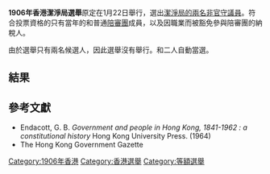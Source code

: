 **1906年香港潔淨局選舉**原定在1月22日舉行，選出[潔淨局的兩名非官守議員](../Page/市政局_\(香港\).md "wikilink")。符合投票資格的只有當年的和普通[陪審團](../Page/陪審團.md "wikilink")成員，以及因職業而被豁免參與陪審團的納稅人。

由於選舉只有兩名候選人，因此選舉沒有舉行。和二人自動當選。

## 結果

## 參考文獻

  - Endacott, G. B. *Government and people in Hong Kong, 1841-1962 : a constitutional history* Hong Kong University Press. (1964)
  - The Hong Kong Government Gazette

[Category:1906年香港](https://zh.wikipedia.org/wiki/Category:1906年香港 "wikilink") [Category:香港選舉](https://zh.wikipedia.org/wiki/Category:香港選舉 "wikilink") [Category:等額選舉](https://zh.wikipedia.org/wiki/Category:等額選舉 "wikilink")